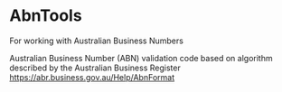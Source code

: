 # AbnTools
For working with Australian Business Numbers


Australian Business Number (ABN) validation code based on algorithm described by the Australian Business Register https://abr.business.gov.au/Help/AbnFormat


